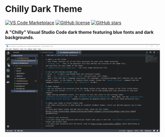 # Chilly Dark Theme

[![VS Code Marketplace](https://vsmarketplacebadge.apphb.com/installs/ZachTRice.chilly-vscode-dark-theme.svg)](https://marketplace.visualstudio.com/items?itemName=ZachTRice.chilly-vscode-dark-theme) [![GitHub license](https://img.shields.io/github/license/ZachTRice/chilly-vscode-dark-theme.svg)](https://github.com/ZachTRice/chilly-vscode-dark-theme/blob/master/LICENSE) [![GitHub stars](https://img.shields.io/github/stars/ZachTRice/chilly-vscode-dark-theme.svg?style=social&label=Star&maxAge=2592000)](https://GitHub.com/ZachTRice/chilly-vscode-dark-theme/stargazers/)

**A "Chilly" Visual Studio Code dark theme featuring blue fonts and dark backgrounds.**

[![Chilly VSCode Dark Theme Screenshot](screenshot.png)](https://marketplace.visualstudio.com/items?itemName=ZachTRice.chilly-vscode-dark-theme)

